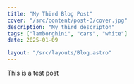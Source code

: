 ```yaml
---
title: "My Third Blog Post"
cover: "/src/content/post-3/cover.jpg"
description: "My third descripton"
tags: ["lamborghini", "cars", "white"]
date: 2025-01-09

layout: "/src/layouts/Blog.astro"
---
```


This is a test post
